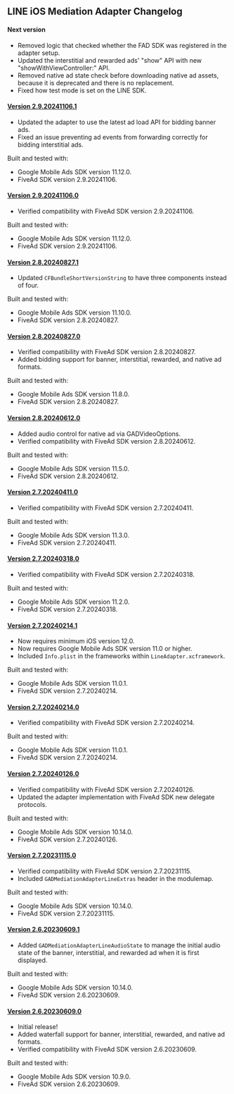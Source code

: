 ## LINE iOS Mediation Adapter Changelog

#### Next version
- Removed logic that checked whether the FAD SDK was registered in the adapter setup.
- Updated the interstitial and rewarded ads' "show" API with new "showWithViewController:" API.
- Removed native ad state check before downloading native ad assets, because it is deprecated and there is no replacement.
- Fixed how test mode is set on the LINE SDK.

#### [Version 2.9.20241106.1](https://dl.google.com/googleadmobadssdk/mediation/ios/line/LineAdapter-2.9.20241106.1.zip)
- Updated the adapter to use the latest ad load API for bidding banner ads.
- Fixed an issue preventing ad events from forwarding correctly for bidding interstitial ads.

Built and tested with:
- Google Mobile Ads SDK version 11.12.0.
- FiveAd SDK version 2.9.20241106.

#### [Version 2.9.20241106.0](https://dl.google.com/googleadmobadssdk/mediation/ios/line/LineAdapter-2.9.20241106.0.zip)
- Verified compatibility with FiveAd SDK version 2.9.20241106.

Built and tested with:
- Google Mobile Ads SDK version 11.12.0.
- FiveAd SDK version 2.9.20241106.

#### [Version 2.8.20240827.1](https://dl.google.com/googleadmobadssdk/mediation/ios/line/LineAdapter-2.8.20240827.1.zip)
- Updated `CFBundleShortVersionString` to have three components instead of four.

Built and tested with:
- Google Mobile Ads SDK version 11.10.0.
- FiveAd SDK version 2.8.20240827.

#### [Version 2.8.20240827.0](https://dl.google.com/googleadmobadssdk/mediation/ios/line/LineAdapter-2.8.20240827.0.zip)
- Verified compatibility with FiveAd SDK version 2.8.20240827.
- Added bidding support for banner, interstitial, rewarded, and native ad formats.

Built and tested with:
- Google Mobile Ads SDK version 11.8.0.
- FiveAd SDK version 2.8.20240827.

#### [Version 2.8.20240612.0](https://dl.google.com/googleadmobadssdk/mediation/ios/line/LineAdapter-2.8.20240612.0.zip)
- Added audio control for native ad via GADVideoOptions.
- Verified compatibility with FiveAd SDK version 2.8.20240612.

Built and tested with:
- Google Mobile Ads SDK version 11.5.0.
- FiveAd SDK version 2.8.20240612.

#### [Version 2.7.20240411.0](https://dl.google.com/googleadmobadssdk/mediation/ios/line/LineAdapter-2.7.20240411.0.zip)
- Verified compatibility with FiveAd SDK version 2.7.20240411.

Built and tested with:
- Google Mobile Ads SDK version 11.3.0.
- FiveAd SDK version 2.7.20240411.

#### [Version 2.7.20240318.0](https://dl.google.com/googleadmobadssdk/mediation/ios/line/LineAdapter-2.7.20240318.0.zip)
- Verified compatibility with FiveAd SDK version 2.7.20240318.

Built and tested with:
- Google Mobile Ads SDK version 11.2.0.
- FiveAd SDK version 2.7.20240318.

#### [Version 2.7.20240214.1](https://dl.google.com/googleadmobadssdk/mediation/ios/line/LineAdapter-2.7.20240214.1.zip)
- Now requires minimum iOS version 12.0.
- Now requires Google Mobile Ads SDK version 11.0 or higher.
- Included `Info.plist` in the frameworks within `LineAdapter.xcframework`.

Built and tested with:
- Google Mobile Ads SDK version 11.0.1.
- FiveAd SDK version 2.7.20240214.

#### [Version 2.7.20240214.0](https://dl.google.com/googleadmobadssdk/mediation/ios/line/LineAdapter-2.7.20240214.0.zip)
- Verified compatibility with FiveAd SDK version 2.7.20240214.

Built and tested with:
- Google Mobile Ads SDK version 11.0.1.
- FiveAd SDK version 2.7.20240214.

#### [Version 2.7.20240126.0](https://dl.google.com/googleadmobadssdk/mediation/ios/line/LineAdapter-2.7.20240126.0.zip)
- Verified compatibility with FiveAd SDK version 2.7.20240126.
- Updated the adapter implementation with FiveAd SDK new delegate protocols.

Built and tested with:
- Google Mobile Ads SDK version 10.14.0.
- FiveAd SDK version 2.7.20240126.

#### [Version 2.7.20231115.0](https://dl.google.com/googleadmobadssdk/mediation/ios/line/LineAdapter-2.7.20231115.0.zip)
- Verified compatibility with FiveAd SDK version 2.7.20231115.
- Included `GADMediationAdapterLineExtras` header in the modulemap.

Built and tested with:
- Google Mobile Ads SDK version 10.14.0.
- FiveAd SDK version 2.7.20231115.

#### [Version 2.6.20230609.1](https://dl.google.com/googleadmobadssdk/mediation/ios/line/LineAdapter-2.6.20230609.1.zip)
- Added `GADMediationAdapterLineAudioState` to manage the initial audio state of the banner, interstitial, and rewarded ad when it is first displayed.

Built and tested with:
- Google Mobile Ads SDK version 10.14.0.
- FiveAd SDK version 2.6.20230609.

#### [Version 2.6.20230609.0](https://dl.google.com/googleadmobadssdk/mediation/ios/line/LineAdapter-2.6.20230609.0.zip)
- Initial release!
- Added waterfall support for banner, interstitial, rewarded, and native ad formats.
- Verified compatibility with FiveAd SDK version 2.6.20230609.

Built and tested with:
- Google Mobile Ads SDK version 10.9.0.
- FiveAd SDK version 2.6.20230609.